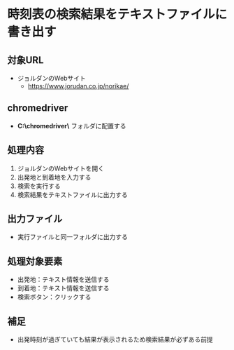 # 時刻表の検索結果をテキストファイルに書き出す

## 対象URL

* ジョルダンのWebサイト
  * https://www.jorudan.co.jp/norikae/

## chromedriver

* __C:\\chromedriver\\__ フォルダに配置する

## 処理内容

1. ジョルダンのWebサイトを開く
2. 出発地と到着地を入力する
3. 検索を実行する
4. 検索結果をテキストファイルに出力する

## 出力ファイル

* 実行ファイルと同一フォルダに出力する

## 処理対象要素

* 出発地：テキスト情報を送信する
* 到着地：テキスト情報を送信する
* 検索ボタン：クリックする

## 補足

* 出発時刻が過ぎていても結果が表示されるため検索結果が必ずある前提
